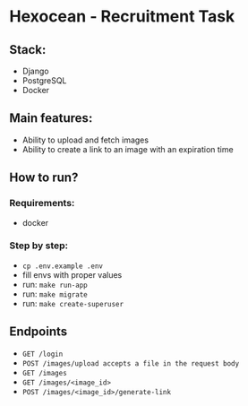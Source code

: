 # Hexocean - Recruitment Task

## Stack:

- Django
- PostgreSQL
- Docker

## Main features:

- Ability to upload and fetch images
- Ability to create a link to an image with an expiration time

## How to run?

### Requirements:

- docker

### Step by step:

- `cp .env.example .env`
- fill envs with proper values
- run: `make run-app`
- run: `make migrate`
- run: `make create-superuser`


## Endpoints

- `GET /login`
- `POST /images/upload accepts a file in the request body`
- `GET /images`
- `GET /images/<image_id>`
- `POST /images/<image_id>/generate-link`

